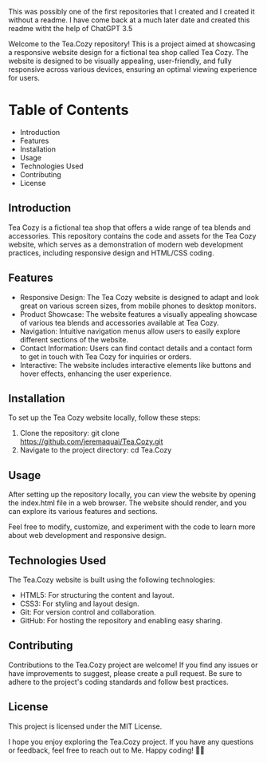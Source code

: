 This was possibly one of the first repositories that I created and I created it without a readme.  I have come back at a much later date and created this readme witht the help of ChatGPT 3.5

Welcome to the Tea.Cozy repository! This is a project aimed at showcasing a responsive website design for a fictional tea shop called Tea Cozy. The website is designed to be visually appealing, user-friendly, and fully responsive across various devices, ensuring an optimal viewing experience for users.

# Table of Contents

- Introduction
- Features
- Installation
- Usage
- Technologies Used
- Contributing
- License

## Introduction

Tea Cozy is a fictional tea shop that offers a wide range of tea blends and accessories. This repository contains the code and assets for the Tea Cozy website, which serves as a demonstration of modern web development practices, including responsive design and HTML/CSS coding.

## Features

- Responsive Design: The Tea Cozy website is designed to adapt and look great on various screen sizes, from mobile phones to desktop monitors.
- Product Showcase: The website features a visually appealing showcase of various tea blends and accessories available at Tea Cozy.
- Navigation: Intuitive navigation menus allow users to easily explore different sections of the website.
- Contact Information: Users can find contact details and a contact form to get in touch with Tea Cozy for inquiries or orders.
- Interactive: The website includes interactive elements like buttons and hover effects, enhancing the user experience.

## Installation

To set up the Tea Cozy website locally, follow these steps:

1. Clone the repository: git clone https://github.com/jeremaquai/Tea.Cozy.git
2. Navigate to the project directory: cd Tea.Cozy

## Usage

After setting up the repository locally, you can view the website by opening the index.html file in a web browser. The website should render, and you can explore its various features and sections.

Feel free to modify, customize, and experiment with the code to learn more about web development and responsive design.

## Technologies Used

The Tea.Cozy website is built using the following technologies:

- HTML5: For structuring the content and layout.
- CSS3: For styling and layout design.
- Git: For version control and collaboration.
- GitHub: For hosting the repository and enabling easy sharing.

## Contributing

Contributions to the Tea.Cozy project are welcome! If you find any issues or have improvements to suggest, please create a pull request. Be sure to adhere to the project's coding standards and follow best practices.

## License

This project is licensed under the MIT License.

I hope you enjoy exploring the Tea.Cozy project. If you have any questions or feedback, feel free to reach out to Me. Happy coding! 🍵🌿